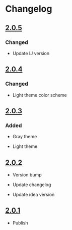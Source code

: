<!-- Keep a Changelog guide -> https://keepachangelog.com -->

# Changelog

## [2.0.5]

### Changed
- Update IJ version

## [2.0.4]

### Changed
- Light theme color scheme

## [2.0.3]

### Added
- Gray theme

- Light theme

## [2.0.2]
- Version bump

- Update changelog 

- Update idea version

## [2.0.1]
- Publish

[2.0.5]: https://github.com/aKusaNas/aKusaN-no-Yami/compare/v2.0.3...v2.0.5

[2.0.4]: https://github.com/aKusaNas/aKusaN-no-Yami/compare/v2.0.5...v2.0.4

[2.0.3]: https://github.com/aKusaNas/aKusaN-no-Yami/compare/v2.0.2...v2.0.3

[2.0.2]: https://github.com/aKusaNas/aKusaN-no-Yami/compare/v2.0.1...v2.0.2

[2.0.1]: https://github.com/aKusaNas/aKusaN-no-Yami/commits/v2.0.1
